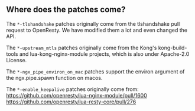 ## Where does the patches come?

The `*-tlshandshake` patches originally come from the tlshandshake pull request to OpenResty.
We have modified them a lot and even changed the API.

The `*-upstream_mtls` patches originally come from the Kong's kong-build-tools and lua-kong-nginx-module
projects, which is also under Apache-2.0 License.

The `*-ngx_pipe_environ_on_mac` patches support the environ argument of the ngx.pipe.spawn function on macos.

The `*-enable_keepalive` patches originally come from:
https://github.com/openresty/lua-nginx-module/pull/1600
https://github.com/openresty/lua-resty-core/pull/276